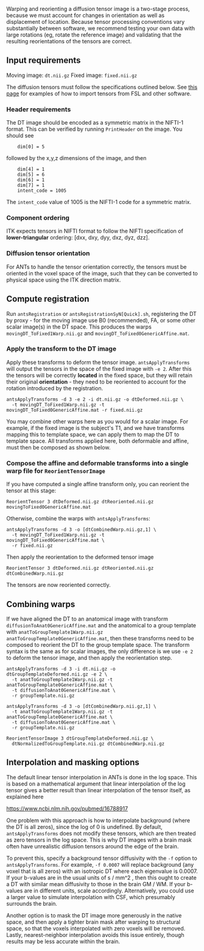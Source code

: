 Warping and reorienting a diffusion tensor image is a two-stage process, because we must account for changes in orientation as well as displacement of location. Because tensor processing conventions vary substantially between software, we recommend testing your own data with large rotations (eg, rotate the reference image) and validating that the resulting reorientations of the tensors are correct.


## Input requirements

Moving image: `dt.nii.gz`
Fixed image: `fixed.nii.gz`

The diffusion tensors must follow the specifications outlined below. See [this page](https://github.com/ANTsX/ANTs/wiki/Importing-diffusion-tensor-data-from-other-software) for examples of how to import tensors from FSL and other software.


### Header requirements

The DT image should be encoded as a symmetric matrix in the NIFTI-1 format. This can be verified by running `PrintHeader` on the image. You should see

```
    dim[0] = 5
```

followed by the x,y,z dimensions of the image, and then

```
    dim[4] = 1
    dim[5] = 6
    dim[6] = 1
    dim[7] = 1
    intent_code = 1005
```

The `intent_code` value of 1005 is the NIFTI-1 code for a symmetric matrix.


### Component ordering

ITK expects tensors in NIFTI format to follow the NIFTI specification of **lower-triangular** ordering: [dxx, dxy, dyy, dxz, dyz, dzz]. 


### Diffusion tensor orientation 

For ANTs to handle the tensor orientation correctly, the tensors must be oriented in the voxel space of the image, such that they can be converted to physical space using the ITK direction matrix.



## Compute registration

Run `antsRegistration` or `antsRegistrationSyN[Quick].sh`, registering the DT by proxy - for the moving image use B0 (recommended), FA, or some other scalar image(s) in the DT space. This produces the warps `movingDT_ToFixed1Warp.nii.gz` and `movingDT_ToFixed0GenericAffine.mat`.


### Apply the transform to the DT image

Apply these transforms to deform the tensor image. `antsApplyTransforms` will output the tensors in the space of the fixed image with `-e 2`. After this the tensors will be correctly **located** in the fixed space, but they will retain their original **orientation** - they need to be reoriented to account for the rotation introduced by the registration.

```
antsApplyTransforms -d 3 -e 2 -i dt.nii.gz -o dtDeformed.nii.gz \
  -t movingDT_ToFixed1Warp.nii.gz -t movingDT_ToFixed0GenericAffine.mat -r fixed.nii.gz
```

You may combine other warps here as you would for a scalar image. For example, if the fixed image is the subject's T1, and we have transforms mapping this to template space, we can apply them to map the DT to template space. All transforms applied here, both deformable and affine, must then be composed as shown below.


### Compose the affine and deformable transforms into a single warp file for `ReorientTensorImage`

If you have computed a single affine transform only, you can reorient the tensor at this stage:

```
ReorientTensor 3 dtDeformed.nii.gz dtReoriented.nii.gz movingToFixed0GenericAffine.mat
```

Otherwise, combine the warps with `antsApplyTransforms`:

```
antsApplyTransforms -d 3 -o [dtCombinedWarp.nii.gz,1] \
  -t movingDT_ToFixed1Warp.nii.gz -t movingDT_ToFixed0GenericAffine.mat \
  -r fixed.nii.gz
```

Then apply the reorientation to the deformed tensor image

```
ReorientTensor 3 dtDeformed.nii.gz dtReoriented.nii.gz dtCombinedWarp.nii.gz
```

The tensors are now reoriented correctly.


## Combining warps

If we have aligned the DT to an anatomical image with transform `diffusionToAnat0GenericAffine.mat` and the anatomical to a group template with `anatToGroupTemplate1Warp.nii.gz anatToGroupTemplate0GenericAffine.mat`, then these transforms need to be composed to reorient the DT to the group template space. The transform syntax is the same as for scalar images, the only difference is we use `-e 2` to deform the tensor image, and then apply the reorientation step.

```
antsApplyTransforms -d 3 -i dt.nii.gz -o dtGroupTemplateDeformed.nii.gz -e 2 \
  -t anatToGroupTemplate1Warp.nii.gz -t anatToGroupTemplate0GenericAffine.mat \
  -t diffusionToAnat0GenericAffine.mat \
  -r groupTemplate.nii.gz 

antsApplyTransforms -d 3 -o [dtCombinedWarp.nii.gz,1] \
  -t anatToGroupTemplate1Warp.nii.gz -t anatToGroupTemplate0GenericAffine.mat \
  -t diffusionToAnat0GenericAffine.mat \
  -r groupTemplate.nii.gz 

ReorientTensorImage 3 dtGroupTemplateDeformed.nii.gz \
  dtNormalizedToGroupTemplate.nii.gz dtCombinedWarp.nii.gz
```


## Interpolation and masking options

The default linear tensor interpolation in ANTs is done in the log space. This is based on a mathematical argument that linear interpolation of the log tensor gives a better result than linear interpolation of the tensor itself, as explained here

https://www.ncbi.nlm.nih.gov/pubmed/16788917

One problem with this approach is how to interpolate background (where the DT is all zeros), since the log of 0 is undefined. By default, `antsApplyTransforms` does not modify these tensors, which are then treated as zero tensors in the log space. This is why DT images with a brain mask often have unrealistic diffusion tensors around the edge of the brain.

To prevent this, specify a background tensor diffusivity with the `-f` option to `antsApplyTransforms`. For example, `-f 0.0007` will replace background (any voxel that is all zeros) with an isotropic DT where each eigenvalue is 0.0007. If your b-values are in the usual units of s / mm^2 , then this ought to create a DT with similar mean diffusivity to those in the brain GM / WM. If your b-values are in different units, scale accordingly. Alternatively, you could use a larger value to simulate interpolation with CSF, which presumably surrounds the brain.

Another option is to mask the DT image more generously in the native space, and then apply a tighter brain mask after warping to structural space, so that the voxels interpolated with zero voxels will be removed. Lastly, nearest-neighbor interpolation avoids this issue entirely, though results may be less accurate within the brain.